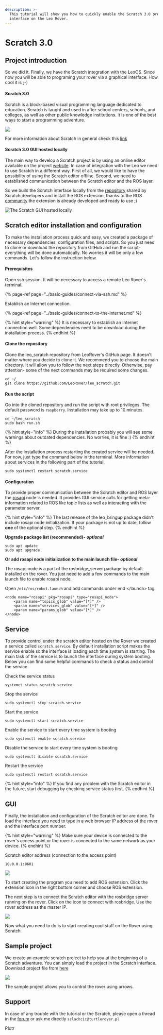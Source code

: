 ```yaml
---
description: >-
  This tutorial will show you how to quickly enable the Scratch 3.0 programming
  interface on the Leo Rover.
---
```


# Scratch 3.0

## Project introduction

So we did it. Finally, we have the Scratch integration with the LeoOS. Since now you will be able to programing your rover via a graphical interface. How cool it is ;-\) 

#### Scratch 3.0

Scratch is a block-based visual programming language dedicated to education. Scratch is taught and used in after-school centers, schools, and colleges, as well as other public knowledge institutions. It is one of the best ways to start a programming adventure.

![](../.gitbook/assets/56869603_60x60.gif)

For more information about Scratch in general check this [link](https://scratch.mit.edu/about)

#### Scratch 3.0 GUI hosted locally

The main way to develop a Scratch project is by using an online editor available on the project [website](https://scratch.mit.edu/projects/editor/?tutorial=getStarted). In case of integration with the Leo we need to use Scratch in a different way. First of all, we would like to have the possibility of using the Scratch editor offline. Second, we need to established communication between the Scratch editor and the ROS layer. 

So we build the Scratch interface locally from the [repository](https://github.com/LLK/scratch-gui/wiki/Getting-Started) shared by Scratch developers and install the ROS extension, thanks to the ROS [community](http://ros.fei.edu.br/roswiki/scratch.html) the extension is already developed and ready to use ;\) 

![The Scratch GUI hosted locally](../.gitbook/assets/leo-scratch.png)

## Scratch editor installation and configuration

To make the installation process quick and easy, we created a package of necessary dependencies, configuration files, and scripts. So you just need to clone or download the repository from GitHub and run the script- everything will be done automatically. No worries it will be only a few commands. Let's follow the instruction below.

#### Prerequisites

Open ssh session. It will be necessary to access a remote Leo Rover's terminal.

{% page-ref page="../basic-guides/connect-via-ssh.md" %}

Establish an Internet connection.

{% page-ref page="../basic-guides/connect-to-the-internet.md" %}

{% hint style="warning" %}
It is necessary to establish an Internet connection well. Some dependencies need to be download during the installation process.
{% endhint %}

#### Clone the repository

Clone the leo\_scratch repository from LeoRover's GitHub page. It doesn't matter where you decide to clone it. We recommend you to choose the main directory. It will allow you to follow the next steps directly. Otherwise, pay attention- some of the next commands may be required some changes.

```text
cd ~/
git clone https://github.com/LeoRover/leo_scratch.git
```

#### Run the script

Go into the cloned repository and run the script with root privileges.  The default password is `raspberry`. Installation may take up to 10 minutes.

```text
cd ~/leo_scratch
sudo bash run.sh
```

{% hint style="info" %}
During the installation probably you will see some warnings about outdated dependencies. No worries, it is fine :\)
{% endhint %}

After the installation process restarting the created service will be needed. For now, just type the command below in the terminal. More information about services in the following part of the tutorial.

```text
sudo systemctl restart scratch.service
```

#### Configuration

To provide proper communication between the Scratch editor and ROS layer the [rosapi](https://github.com/RobotWebTools/rosbridge_suite/tree/develop/rosapi) node is needed. It provides GUI service calls for getting meta-information related to ROS like topic lists as well as interacting with the parameter server. 

{% hint style="info" %}
The last release of the leo\_bringup package didn't include rosapi node initialization. If your package is not up to date, follow **one** of the optional step.
{% endhint %}

**Upgrade package list \(recommended\)-** _**optional**_

```text
sudo apt update
sudo apt upgrade
```

**Or add rosapi node initialization to the main launch file-** _**optional**_

The rosapi node is a part of the rosbridge\_server package by default installed on the rover. You just need to add a few commands to the main launch file to enable rosapi node.

Open  `/etc/ros/robot.launch` and add commands under end &lt;/launch&gt; tag.

```text
<node name="rosapi" pkg="rosapi" type="rosapi_node">
    <param name="topics_glob" value="[*]" />
    <param name="services_glob" value="[*]" />
    <param name="params_glob" value="[*]" />
</node>
```

## Service

To provide control under the scratch editor hosted on the Rover  we created a service called `scratch.service`. By default installation script makes the service enable so the interface is loading each time system is starting. The main task of the service is to launch the interface during system booting. Below you can find some helpful commands to check a status and control the service.

Check the service status

```text
systemct status scratch.service
```

Stop the service

```text
sudo systemctl stop scratch.service
```

Start the service

```text
sudo systemctl start scratch.service
```

Enable the service to start every time system is booting

```text
sudo systemctl enable scratch.service
```

Disable the service to start every time system is booting

```text
sudo systemctl disable scratch.service
```

Restart the service

```text
sudo systemctl restart scratch.service
```

{% hint style="info" %}
If you find any problem with the Scratch editor in the future, start debugging by checking service status first.
{% endhint %}

## GUI

Finally, the installation and configuration of the Scratch editor are done. To load the interface you need to type in a web browser IP address of the rover and the interface port number.

{% hint style="warning" %}
Make sure your device is connected to the rover's access point or the rover is connected to the same network as your device.
{% endhint %}

Scratch editor address \(connection to the access point\)

```text
10.0.0.1:8601
```

![](../.gitbook/assets/zrzut-ekranu-z-2020-11-24-17-40-32.png)

To start creating the program you need to add ROS extension. Click the extension icon in the right bottom corner and choose ROS extension. 

The next step is to connect the Scratch editor with the rosbridge server running on the rover. Click on the icon to connect with rosbridge. Use the rover address as the master IP. 

![](../.gitbook/assets/zrzut-ekranu-z-2020-11-24-17-49-49.png)

Now what you need to do is to start creating cool stuff on the Rover using Scratch. 

## Sample project

We create an example scratch project to help you at the beginning of a Scratch adventure. You can simply load the project in the Scratch interface. Download project file from [here](https://github.com/LeoRover/leo_scratch/blob/master/example/Scratch%20Project.sb3)

![](../.gitbook/assets/leo-scratch.png)

The sample project allows you to control the rover using arrows.

## Support

In case of any trouble with the tutorial or the Scratch, please open a thread in the [forum](https://forum.fictionlab.pl/) or ask me directly `szlachcic@turtlerover.pl`  

Piotr

